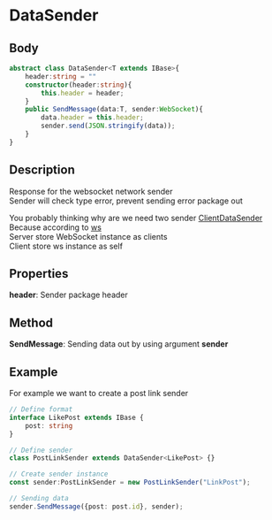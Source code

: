 # DataSender

## Body

```typescript
abstract class DataSender<T extends IBase>{
    header:string = ""
    constructor(header:string){
        this.header = header;
    }
    public SendMessage(data:T, sender:WebSocket){
        data.header = this.header;
        sender.send(JSON.stringify(data));
    }
}
```

## Description

Response for the websocket network sender\
Sender will check type error, prevent sending error package out

You probably thinking why are we need two sender [ClientDataSender](./ClientDataSender.md)\
Because according to [ws](https://www.npmjs.com/package/ws)\
Server store WebSocket instance as clients\
Client store ws instance as self

## Properties

**header**: Sender package header

## Method

**SendMessage**: Sending data out by using argument **sender**

## Example

For example we want to create a post link sender

```typescript
// Define format
interface LikePost extends IBase {
    post: string
}

// Define sender
class PostLinkSender extends DataSender<LikePost> {}

// Create sender instance
const sender:PostLinkSender = new PostLinkSender("LinkPost");

// Sending data
sender.SendMessage({post: post.id}, sender);
```